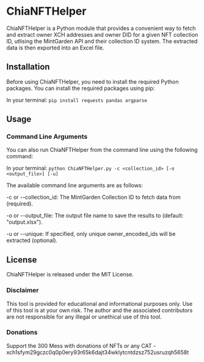 # ChiaNFTHelper
ChiaNFTHelper is a Python module that provides a convenient way to fetch and extract owner XCH addresses and owner DID for a given NFT collection ID, utlising the MintGarden API and their collection ID system. The extracted data is then exported into an Excel file.

## Installation
Before using ChiaNFTHelper, you need to install the required Python packages. You can install the required packages using pip:

In your terminal: `pip install requests pandas argparse`

## Usage

### Command Line Arguments
You can also run ChiaNFTHelper from the command line using the following command:

In your terminal: `python ChiaNFTHelper.py -c <collection_id> [-o <output_file>] [-u]`

The available command line arguments are as follows:

-c or --collection_id: The MintGarden Collection ID to fetch data from (required).

-o or --output_file: The output file name to save the results to (default: "output.xlsx").

-u or --unique: If specified, only unique owner_encoded_ids will be extracted (optional).

## License

ChiaNFTHelper is released under the MIT License.

### Disclaimer
This tool is provided for educational and informational purposes only. Use of this tool is at your own risk. The author and the associated contributors are not responsible for any illegal or unethical use of this tool.

### Donations
Support the 300 Mess with donations of NFTs or any CAT - xch1sfym29gczc0q0p0ery93r65k6dajt34wklytcntdzsz752usruzqh5658t